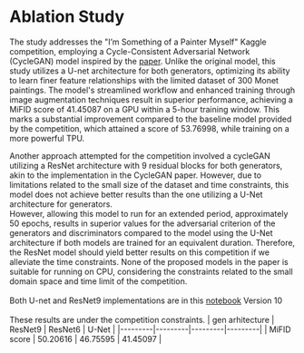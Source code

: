 # Ablation Study
The study addresses the "I’m Something of a Painter Myself" Kaggle competition, employing a Cycle-Consistent Adversarial Network (CycleGAN) model inspired by the [paper](https://arxiv.org/abs/1703.10593). Unlike the original model, this study utilizes a U-net architecture for both generators, optimizing its ability to learn finer feature relationships with the limited dataset of 300 Monet paintings. The model's streamlined workflow and enhanced training through image augmentation techniques result in superior performance, achieving a MiFID score of 41.45087 on a GPU within a 5-hour training window. This marks a substantial improvement compared
to the baseline model provided by the competition, which attained a score of 53.76998, while training on a more powerful TPU.  <br>

Another approach attempted for the competition involved a cycleGAN utilizing a ResNet architecture with 9 residual blocks for both generators, akin to the implementation in the CycleGAN paper. However, due to limitations related to the small size of the dataset and time constraints, this model does not achieve better results than the one utilizing a U-Net architecture for generators. <br>
However, allowing this model to run for an extended period, approximately 50 epochs, results in superior
values for the adversarial criterion of the generators and discriminators compared to the
model using the U-Net architecture if both models are trained for an equivalent duration.
Therefore, the ResNet model should yield better results on this competition if we alleviate
the time constraints. None of the proposed models in the paper is suitable for running
on CPU, considering the constraints related to the small domain space and time limit of
the competition. <br> <br>
Both U-net and ResNet9 implementations are in this [notebook](https://www.kaggle.com/code/iosifcovasan/photo-to-monet-using-cyclegan) Version 10
<br> <br>
These results are under the competition constraints.
| gen arhitecture | ResNet9 | ResNet6 | U-Net |
|---------|---------|---------|---------|
| MiFID score | 50.20616 | 46.75595 | 41.45097 | 

